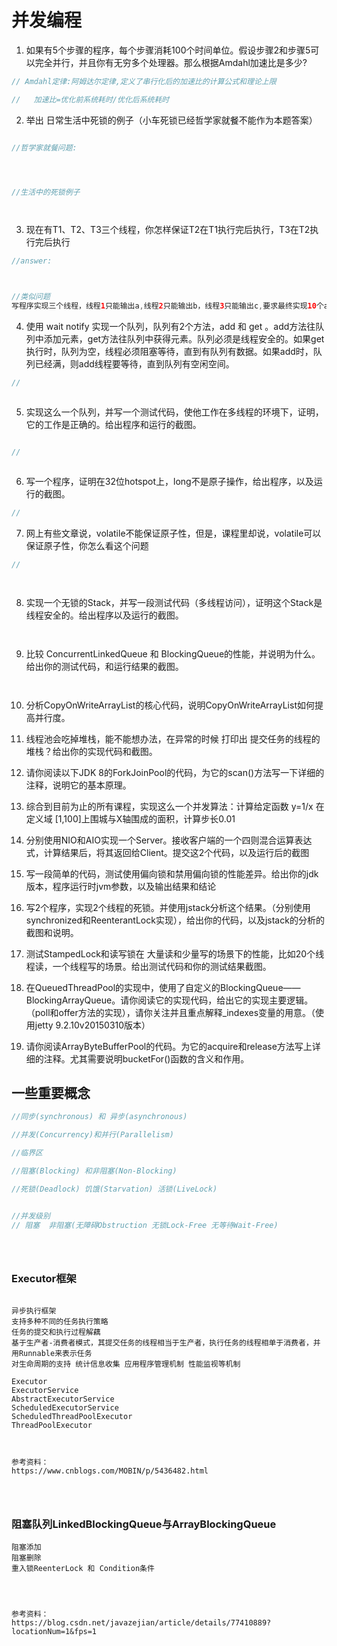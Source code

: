 #                                  并发编程

1. 如果有5个步骤的程序，每个步骤消耗100个时间单位。假设步骤2和步骤5可以完全并行，并且你有无穷多个处理器。那么根据Amdahl加速比是多少?



```java
// Amdahl定律:阿姆达尔定律,定义了串行化后的加速比的计算公式和理论上限

//   加速比=优化前系统耗时/优化后系统耗时


```



2. 举出 日常生活中死锁的例子（小车死锁已经哲学家就餐不能作为本题答案）

```java

//哲学家就餐问题:




//生活中的死锁例子




```



3.  现在有T1、T2、T3三个线程，你怎样保证T2在T1执行完后执行，T3在T2执行完后执行 

```java
//answer:



//类似问题
写程序实现三个线程，线程1只能输出a,线程2只能输出b，线程3只能输出c,要求最终实现10个abc.


```



4. 使用 wait notify 实现一个队列，队列有2个方法，add 和 get 。add方法往队列中添加元素，get方法往队列中获得元素。队列必须是线程安全的。如果get执行时，队列为空，线程必须阻塞等待，直到有队列有数据。如果add时，队列已经满，则add线程要等待，直到队列有空闲空间。

```java
//



```



5. 实现这么一个队列，并写一个测试代码，使他工作在多线程的环境下，证明，它的工作是正确的。给出程序和运行的截图。

```java

//



```

6. 写一个程序，证明在32位hotspot上，long不是原子操作，给出程序，以及运行的截图。

```java
//


```

7. 网上有些文章说，volatile不能保证原子性，但是，课程里却说，volatile可以保证原子性，你怎么看这个问题 

```java
//




```



8. 实现一个无锁的Stack，并写一段测试代码（多线程访问），证明这个Stack是线程安全的。给出程序以及运行的截图。

   ```java
   
   
   
   ```

   

9. 比较 ConcurrentLinkedQueue 和 BlockingQueue的性能，并说明为什么。给出你的测试代码，和运行结果的截图。

   ```java
   
   
   
   ```

   

10. 分析CopyOnWriteArrayList的核心代码，说明CopyOnWriteArrayList如何提高并行度。

11. 线程池会吃掉堆栈，能不能想办法，在异常的时候 打印出 提交任务的线程的堆栈？给出你的实现代码和截图。

12. 请你阅读以下JDK 8的ForkJoinPool的代码，为它的scan()方法写一下详细的注释，说明它的基本原理。 

13. 综合到目前为止的所有课程，实现这么一个并发算法：计算给定函数 y=1/x 在定义域 [1,100]上围城与X轴围成的面积，计算步长0.01 

14. 分别使用NIO和AIO实现一个Server。接收客户端的一个四则混合运算表达式，计算结果后，将其返回给Client。提交这2个代码，以及运行后的截图

15.  写一段简单的代码，测试使用偏向锁和禁用偏向锁的性能差异。给出你的jdk版本，程序运行时jvm参数，以及输出结果和结论

16. 写2个程序，实现2个线程的死锁。并使用jstack分析这个结果。（分别使用synchronized和ReenterantLock实现），给出你的代码，以及jstack的分析的截图和说明。

17. 测试StampedLock和读写锁在 大量读和少量写的场景下的性能，比如20个线程读，一个线程写的场景。给出测试代码和你的测试结果截图。

18. 在QueuedThreadPool的实现中，使用了自定义的BlockingQueue——BlockingArrayQueue。请你阅读它的实现代码，给出它的实现主要逻辑。（poll和offer方法的实现），请你关注并且重点解释_indexes变量的用意。（使用jetty 9.2.10v20150310版本）

19. 请你阅读ArrayByteBufferPool的代码。为它的acquire和release方法写上详细的注释。尤其需要说明bucketFor()函数的含义和作用。









## 一些重要概念

```java
//同步(synchronous) 和 异步(asynchronous)

//并发(Concurrency)和并行(Parallelism)

//临界区

//阻塞(Blocking) 和非阻塞(Non-Blocking)

//死锁(Deadlock) 饥饿(Starvation) 活锁(LiveLock)


//并发级别
// 阻塞  非阻塞(无障碍Obstruction 无锁Lock-Free 无等待Wait-Free)





```



### Executor框架

```

异步执行框架
支持多种不同的任务执行策略
任务的提交和执行过程解藕
基于生产者-消费者模式，其提交任务的线程相当于生产者，执行任务的线程相单于消费者，并用Runnable来表示任务
对生命周期的支持 统计信息收集 应用程序管理机制 性能监视等机制

Executor
ExecutorService
AbstractExecutorService
ScheduledExecutorService
ScheduledThreadPoolExecutor
ThreadPoolExecutor



参考资料：
https://www.cnblogs.com/MOBIN/p/5436482.html




```



### 阻塞队列LinkedBlockingQueue与ArrayBlockingQueue

```
阻塞添加
阻塞删除
重入锁ReenterLock 和 Condition条件




参考资料：
https://blog.csdn.net/javazejian/article/details/77410889?locationNum=1&fps=1

```



































